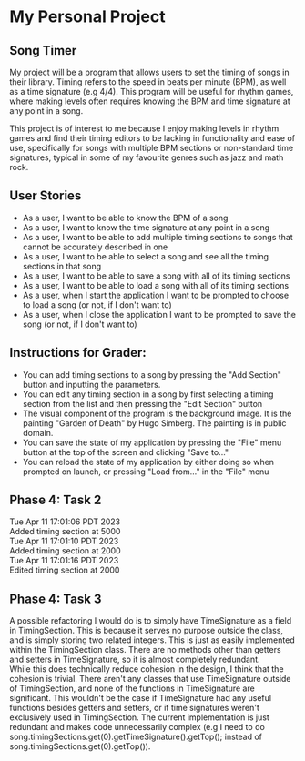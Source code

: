 # My Personal Project

## Song Timer

My project will be a program that allows users 
to set the timing of songs in their library. 
Timing refers to the speed in beats per minute (BPM), 
as well as a time signature (e.g 4/4). 
This program will be useful for rhythm games, where making levels often
requires knowing the BPM and time signature at any point in a song.

This project is of interest to me because I enjoy making levels in rhythm games
and find their timing editors to be lacking in functionality and ease of use,
specifically for songs with multiple BPM sections or non-standard
time signatures, typical in some of my favourite genres such as jazz and math rock.



## User Stories
- As a user, I want to be able to know the BPM of a song
- As a user, I want to know the time signature at any point in a song
- As a user, I want to be able to add multiple timing sections
to songs that cannot be accurately described in one
- As a user, I want to be able to select a song and see
all the timing sections in that song
- As a user, I want to be able to save a song with all of its timing sections
- As a user, I want to be able to load a song with all of its timing sections
- As a user, when I start the application I want to be prompted to choose to load a song (or not, if I don't want to)
- As a user, when I close the application I want to be prompted to save the song (or not, if I don't want to)

## Instructions for Grader:
- You can add timing sections to a song by pressing the "Add Section" button and inputting the parameters.
- You can edit any timing section in a song by first selecting a timing section from the list and then pressing the "Edit Section" button
- The visual component of the program is the background image. It is the painting "Garden of Death" by Hugo Simberg. The painting is in public domain.
- You can save the state of my application by pressing the "File" menu button at the top of the screen and clicking "Save to..."
- You can reload the state of my application by either doing so when prompted on launch, or pressing "Load from..." in the "File" menu

## Phase 4: Task 2
Tue Apr 11 17:01:06 PDT 2023  
Added timing section at 5000  
Tue Apr 11 17:01:10 PDT 2023  
Added timing section at 2000  
Tue Apr 11 17:01:16 PDT 2023  
Edited timing section at 2000  

## Phase 4: Task 3
A possible refactoring I would do is to simply have TimeSignature as a field in TimingSection. This is because it serves no 
purpose outside the class, and is simply storing two related integers. This is just as easily implemented within the TimingSection
class. There are no methods other than getters and setters in TimeSignature, so it is almost completely redundant.  
While this does technically reduce cohesion in the design, I think that the cohesion is trivial. There aren't any classes that
use TimeSignature outside of TimingSection, and none of the functions in TimeSignature are significant. This wouldn't be the case
if TimeSignature had any useful functions besides getters and setters, or if time signatures weren't exclusively used in TimingSection.
The current implementation is just redundant and makes code unnecessarily complex (e.g I need to do song.timingSections.get(0).getTimeSignature().getTop();
instead of song.timingSections.get(0).getTop()).






